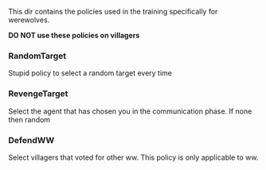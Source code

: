 This dir contains the policies used in the training specifically for werewolves.

**DO NOT use these policies on villagers**

### RandomTarget

Stupid policy to select a random target every time

### RevengeTarget

Select the agent that has chosen you in the communication phase. If none then random

### DefendWW

Select villagers that voted for other ww. This policy is only applicable to ww. 